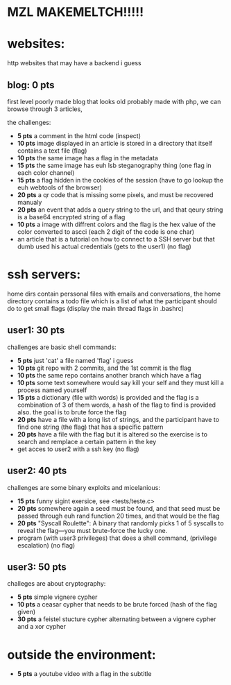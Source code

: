 # **MZL MAKEMELTCH!!!!!**
# websites:
http websites that may have a backend i guess

## blog: **0 pts**
first level 
poorly made blog that looks old probably made with php,
we can browse through 3 articles,

the challenges:

- **5 pts** a comment in the html code (inspect)
- **10 pts** image displayed in an article is stored in a directory that itself contains a text file (flag)
- **10 pts** the same image has a flag in the metadata
- **15 pts** the same image has euh lsb steganography thing (one flag in each color channel)
- **15 pts** a flag hidden in the cookies of the session (have to go lookup the euh webtools of the browser)
- **20 pts** a qr code that is missing some pixels, and must be recovered manualy
- **20 pts** an event that adds a query string to the url, and that qeury string is a base64 encrypted string of a flag
- **10 pts** a image with diffrent colors and the flag is the hex value of the color converted to ascci (each 2 digit of the code is one char)
- an article that is a tutorial on how to connect to a SSH server but that dumb used his actual credentials (gets to the user1) (no flag)

# ssh servers:
home dirs contain perssonal files with emails and conversations, the home directory contains a todo file which is a list of what the participant should do to get small flags (display the main thread flags in .bashrc)

## user1: **30 pts**
challenges are basic shell commands:

- **5 pts** just 'cat' a file named 'flag' i guess
- **10 pts** git repo with 2 commits, and the 1st commit is the flag
- **10 pts** the same repo contains another branch which have a flag
- **10 pts** some text somewhere would say kill your self and they must kill a process named yourself
- **15 pts** a dictionary (file with words) is provided and the flag is a combination of 3 of them words, a hash of the flag to find is provided also. the goal is to brute force the flag
- **20 pts** have a file with a long list of strings, and the participant have to find one string (the flag) that has a specific pattern
- **20 pts** have a file with the flag but it is altered so the exercise is to search and remplace a certain pattern in the key
- get acces to user2 with a ssh key (no flag)

## user2: **40 pts**
challenges are some binary exploits and micelanious:

- **15 pts** funny sigint exersice, see <tests/teste.c>
- **20 pts** somewhere again a seed must be found, and that seed must be passed through euh rand function 20 times, and that would be the flag
- **20 pts** "Syscall Roulette": A binary that randomly picks 1 of 5 syscalls to reveal the flag—you must brute-force the lucky one.
- program (with user3 privileges) that does a shell command, (privilege escalation) (no flag)

## user3: **50 pts**
challeges are about cryptography:

- **5 pts** simple vignere cypher
- **10 pts** a ceasar cypher that needs to be brute forced (hash of the flag given)
- **30 pts** a feistel stucture cypher alternating between a vignere cypher and a xor cypher

# outside the environment:
- **5 pts** a youtube video with a flag in the subtitle
